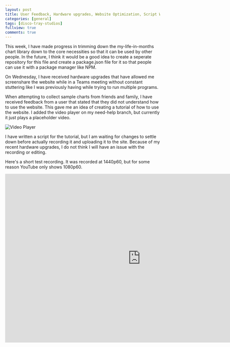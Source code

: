 ```yaml
---
layout: post
title: User Feedback, Hardware upgrades, Website Optimization, Script Writing,  and more! 
categories: [general]
tags: [disco-tray-studios]
fullview: true
comments: true
---
```


This week, I have made progress in trimming down the my-life-in-months chart library down to the core necessities so that it can be used by other people. In the future, I think it would be a good idea to create a seperate repository for this file and create a package.json file for it so that people can use it with a package manager like NPM.

On Wednesday, I have received hardware upgrades that have allowed me screenshare the website while in a Teams meeting without constant stuttering like I was previously having while trying to run multiple programs.
 
When attempting to collect sample charts from friends and family, I have received feedback from a user that stated that they did not understand how to use the website. This gave me an idea of creating a tutorial of how to use the website. I added the video player on my need-help branch, but currently it just plays a placeholder video.  
 

![Video Player]({{site.baseurl}}/assets/media/video-player-screenshot.png) 

I have written a script for the tutorial, but I am waiting for changes to settle down before actually recording it and uploading it to the site. Because of my recent hardware upgrades, I do not think I will have an issue with the recording or editing. 

Here's a short test recording. It was recorded at 1440p60, but for some reason YouTube only shows 1080p60.

<iframe width="880" height="550" src="https://www.youtube.com/embed/GJDqeReHcks" frameborder="0" allow="accelerometer; autoplay; encrypted-media; gyroscope; picture-in-picture" allowfullscreen></iframe>

 